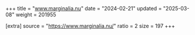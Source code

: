 +++
title = "www.marginalia.nu"
date = "2024-02-21"
updated = "2025-03-08"
weight = 201955

[extra]
source = "https://www.marginalia.nu/"
ratio = 2
size = 197
+++
